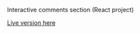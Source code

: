 Interactive comments section (React project)

[Live version here](https://plausible-comments.surge.sh/)

